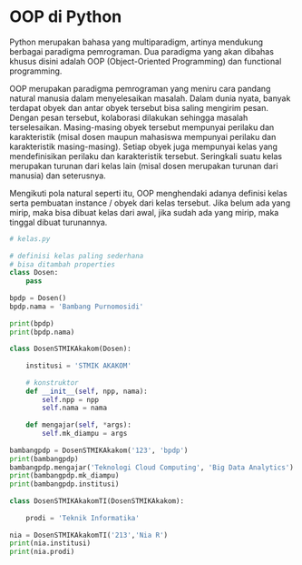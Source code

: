 # OOP di Python

Python merupakan bahasa yang multiparadigm, artinya mendukung berbagai paradigma pemrograman. Dua paradigma yang akan dibahas khusus disini adalah OOP (Object-Oriented Programming) dan functional programming. 

OOP merupakan paradigma pemrograman yang meniru cara pandang natural manusia dalam menyelesaikan masalah. Dalam dunia nyata, banyak terdapat obyek dan antar obyek tersebut bisa saling mengirim pesan. Dengan pesan tersebut, kolaborasi dilakukan sehingga masalah terselesaikan. Masing-masing obyek tersebut mempunyai perilaku dan karakteristik (misal dosen maupun mahasiswa mempunyai perilaku dan karakteristik masing-masing). Setiap obyek juga mempunyai kelas yang mendefinisikan perilaku dan karakteristik tersebut. Seringkali suatu kelas merupakan turunan dari kelas lain (misal dosen merupakan turunan dari manusia) dan seterusnya.

Mengikuti pola natural seperti itu, OOP menghendaki adanya definisi kelas serta pembuatan instance / obyek  dari kelas tersebut. Jika belum ada yang mirip, maka bisa dibuat kelas dari awal, jika sudah ada yang mirip, maka tinggal dibuat turunannya. 

```python
# kelas.py
 
# definisi kelas paling sederhana
# bisa ditambah properties
class Dosen:
    pass
 
bpdp = Dosen()
bpdp.nama = 'Bambang Purnomosidi'
 
print(bpdp)
print(bpdp.nama)
 
class DosenSTMIKAkakom(Dosen):
 
    institusi = 'STMIK AKAKOM'
 
    # konstruktor
    def __init__(self, npp, nama):
        self.npp = npp
        self.nama = nama
 
    def mengajar(self, *args):
        self.mk_diampu = args
 
bambangpdp = DosenSTMIKAkakom('123', 'bpdp')
print(bambangpdp)
bambangpdp.mengajar('Teknologi Cloud Computing', 'Big Data Analytics')
print(bambangpdp.mk_diampu)
print(bambangpdp.institusi)
 
class DosenSTMIKAkakomTI(DosenSTMIKAkakom):
 
    prodi = 'Teknik Informatika'
 
nia = DosenSTMIKAkakomTI('213','Nia R')
print(nia.institusi)
print(nia.prodi)
```
